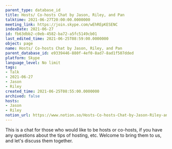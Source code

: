 ```yaml
---
parent_type: database_id
title: Hosts/ Co-hosts Chat by Jason, Riley, and Pan
talktime: 2021-06-27T20:00:00.0000000
meeting_link: https://join.skype.com/wEhREpKESENC
indexDate: 2021-06-27
id: fb63dbb2-c0eb-4582-ba72-a5fc5149cb01
last_edited_time: 2021-06-25T08:59:00.0000000
object: page
name: Hosts/ Co-hosts Chat by Jason, Riley, and Pan
parent_database_id: e9339446-880f-4ef0-8ad7-8ad1f507dded
platform: Skype
language_level: No limit
tags:
- Talk
- 2021-06-27
- Jason
- Riley
created_time: 2021-06-25T08:55:00.0000000
archived: false
hosts:
- Jason
- Riley
notion_url: https://www.notion.so/Hosts-Co-hosts-Chat-by-Jason-Riley-and-Pan-fb63dbb2c0eb4582ba72a5fc5149cb01
---
```


This is a chat for those who would like to be hosts or co-hosts, if you have any questions about the tips of hosting, etc. Welcome to bring them to us, and let's discuss them together.


